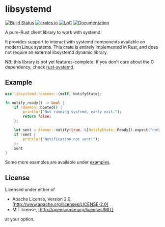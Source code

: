 # libsystemd

[![Build Status](https://travis-ci.org/lucab/libsystemd-rs.svg?branch=master)](https://travis-ci.org/lucab/libsystemd-rs)
[![crates.io](https://img.shields.io/crates/v/libsystemd.svg)](https://crates.io/crates/libsystemd)
[![LoC](https://tokei.rs/b1/github/lucab/libsystemd-rs?category=code)](https://github.com/lucab/libsystemd-rs)
[![Documentation](https://docs.rs/libsystemd/badge.svg)](https://docs.rs/libsystemd)

A pure-Rust client library to work with systemd.

It provides support to interact with systemd components available
on modern Linux systems. This crate is entirely implemented
in Rust, and does not require an external libsystemd dynamic library.

NB: this library is not yet features-complete. If you don't care about the C dependency, check [rust-systemd](https://github.com/jmesmon/rust-systemd).

## Example

```rust
use libsystemd::daemon::{self, NotifyState};

fn notify_ready() -> bool {
    if !daemon::booted() {
        println!("Not running systemd, early exit.");
        return false;
    };

    let sent = daemon::notify(true, &[NotifyState::Ready]).expect("notify failed");
    if !sent {
        println!("Notification not sent!");
    };
    sent
}
```

Some more examples are available under [examples](examples).

## License

Licensed under either of

 * Apache License, Version 2.0, [http://www.apache.org/licenses/LICENSE-2.0]
 * MIT license, [http://opensource.org/licenses/MIT]

at your option.

